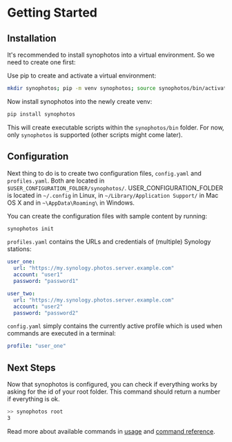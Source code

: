 
# Getting Started

## Installation

It's recommended to install synophotos into a virtual environment. So we need to create one first:

Use pip to create and activate a virtual environment:

```bash
mkdir synophotos; pip -m venv synophotos; source synophotos/bin/activate
```

Now install synophotos into the newly create venv:

```bash
pip install synophotos
```

This will create executable scripts within the `synophotos/bin` folder. For now, only `synophotos` is supported
(other scripts might come later).

## Configuration

Next thing to do is to create two configuration files, `config.yaml` and `profiles.yaml`. Both are located in
`$USER_CONFIGURATION_FOLDER/synophotos/`. USER_CONFIGURATION_FOLDER is located in `~/.config` in Linux,
in `~/Library/Application Support/` in Mac OS X and in `~\AppData\Roaming\` in Windows.

You can create the configuration files with sample content by running:

```bash
synophotos init
```

`profiles.yaml` contains the URLs and credentials of (multiple) Synology stations:

```yaml
user_one:
  url: "https://my.synology.photos.server.example.com"
  account: "user1"
  password: "password1"

user_two:
  url: "https://my.synology.photos.server.example.com"
  account: "user2"
  password: "password2"
```

`config.yaml` simply contains the currently active profile which is used when commands are executed in a terminal:

```yaml
profile: "user_one"
```

## Next Steps

Now that synophotos is configured, you can check if everything works by asking for the id
of your root folder. This command should return a number if everything is ok.

```bash
>> synophotos root
3
```

Read more about available commands in [usage](usage.md) and [command reference](cli.md).
